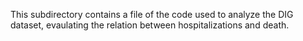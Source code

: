 This subdirectory contains a file of the code used to analyze the DIG dataset, evaulating the relation between hospitalizations and death.
